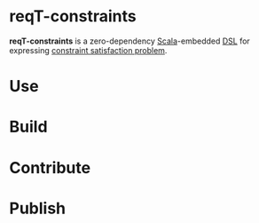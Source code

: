 # reqT-constraints

**reqT-constraints** is a zero-dependency [Scala](https://www.scala-lang.org/)-embedded [DSL](https://en.wikipedia.org/wiki/Domain-specific_language) for expressing [constraint satisfaction problem](https://en.wikipedia.org/wiki/Constraint_satisfaction_problem). 

# Use

# Build

# Contribute

# Publish

